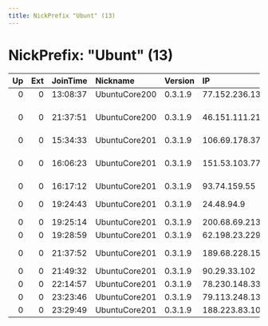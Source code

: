 ```yaml
---
title: NickPrefix "Ubunt" (13)
---
```


# NickPrefix: "Ubunt" (13)

|   Up |   Ext | JoinTime   | Nickname      | Version   | IP             | AS                                  | CC   |   ORp |   Dirp | OS    | Contact   |   eFamMembers |
|-----:|------:|:-----------|:--------------|:----------|:---------------|:------------------------------------|:-----|------:|-------:|:------|:----------|--------------:|
|    0 |     0 | 13:08:37   | UbuntuCore200 | 0.3.1.9   | 77.152.236.130 | SFR SA                              | fr   | 42461 |      0 | Linux | None      |             1 |
|    0 |     0 | 21:37:51   | UbuntuCore200 | 0.3.1.9   | 46.151.111.217 | Bogorodskoe Information Systems Ltd | ru   | 37463 |      0 | Linux | None      |             1 |
|    0 |     0 | 15:34:33   | UbuntuCore201 | 0.3.1.9   | 106.69.178.37  | Internode Pty Ltd                   | au   | 46255 |      0 | Linux | None      |             1 |
|    0 |     0 | 16:06:23   | UbuntuCore201 | 0.3.1.9   | 151.53.103.77  | Wind Telecomunicazioni SpA          | it   | 38555 |      0 | Linux | None      |             1 |
|    0 |     0 | 16:17:12   | UbuntuCore201 | 0.3.1.9   | 93.74.159.55   | Volia                               | ua   | 46113 |      0 | Linux | None      |             1 |
|    0 |     0 | 19:24:43   | UbuntuCore201 | 0.3.1.9   | 24.48.94.9     | Videotron Telecom Ltee              | ca   | 35617 |      0 | Linux | None      |             1 |
|    0 |     0 | 19:25:14   | UbuntuCore201 | 0.3.1.9   | 200.68.69.213  | NSS S.A.                            | ar   | 41631 |      0 | Linux | None      |             1 |
|    0 |     0 | 19:28:59   | UbuntuCore201 | 0.3.1.9   | 62.198.23.229  | Telia Company AB                    | dk   | 45603 |      0 | Linux | None      |             1 |
|    0 |     0 | 21:37:52   | UbuntuCore201 | 0.3.1.9   | 189.68.228.158 | TELEFNICA BRASIL S.A                | br   | 36677 |      0 | Linux | None      |             1 |
|    0 |     0 | 21:49:32   | UbuntuCore201 | 0.3.1.9   | 90.29.33.102   | Orange                              | fr   | 40571 |      0 | Linux | None      |             1 |
|    0 |     0 | 22:14:57   | UbuntuCore201 | 0.3.1.9   | 78.230.148.33  | Free SAS                            | fr   | 42823 |      0 | Linux | None      |             1 |
|    0 |     0 | 23:23:46   | UbuntuCore201 | 0.3.1.9   | 79.113.248.13  | RCS &amp; RDS                       | ro   | 37065 |      0 | Linux | None      |             1 |
|    0 |     0 | 23:29:49   | UbuntuCore201 | 0.3.1.9   | 188.223.83.105 | Sky UK Limited                      | gb   | 42581 |      0 | Linux | None      |             1 |
